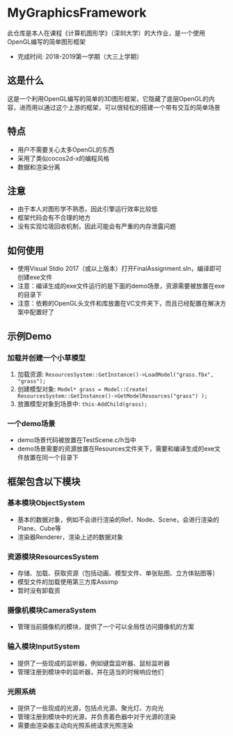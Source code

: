# MyGraphicsFramework
此仓库是本人在课程《计算机图形学》（深圳大学）的大作业，是一个使用OpenGL编写的简单图形框架
- 完成时间: 2018-2019第一学期（大三上学期）

## 这是什么
这是一个利用OpenGL编写的简单的3D图形框架，它隐藏了底层OpenGL的内容，进而用以通过这个上游的框架，可以很轻松的搭建一个带有交互的简单场景

## 特点
- 用户不需要关心太多OpenGL的东西
- 采用了类似cocos2d-x的编程风格
- 数据和渲染分离

## 注意
- 由于本人对图形学不熟悉，因此引擎运行效率比较低
- 框架代码会有不合理的地方
- 没有实现垃圾回收机制，因此可能会有严重的内存泄露问题

## 如何使用
- 使用Visual Stdio 2017（或以上版本）打开FinalAssignment.sln，编译即可创建exe文件
- 注意：编译生成的exe文件运行的是下面的demo场景，资源需要被放置在exe的目录下
- 注意：依赖的OpenGL头文件和库放置在VC文件夹下，而且已经配置在解决方案中配置好了

## 示例Demo
### 加载并创建一个小草模型
1. 加载资源: `ResourcesSystem::GetInstance()->LoadModel("grass.fbx", "grass");`
2. 创建模型对象: `Model* grass = Model::Create( ResourcesSystem::GetInstance()->GetModelResources("grass") );`
3. 放置模型对象到场景中: `this-AddChild(grass);`
### 一个demo场景
- demo场景代码被放置在TestScene.c/h当中
- demo场景需要的资源放置在Resources文件夹下，需要和编译生成的exe文件放置在同一个目录下

## 框架包含以下模块
### 基本模块ObjectSystem
- 基本的数据对象，例如不会进行渲染的Ref、Node、Scene，会进行渲染的Plane、Cube等
- 渲染器Renderer，渲染上述的数据对象
### 资源模块ResourcesSystem
- 存储、加载、获取资源（包括动画、模型文件、单张贴图、立方体贴图等）
- 模型文件的加载使用第三方库Assimp
- 暂时没有卸载资
### 摄像机模块CameraSystem
- 管理当前摄像机的模块，提供了一个可以全局性访问摄像机的方案
### 输入模块InputSystem
- 提供了一些现成的监听器，例如键盘监听器、鼠标监听器
- 管理注册到模块中的监听器，并在适当的时候响应他们
### 光照系统
- 提供了一些现成的光源，包括点光源、聚光灯、方向光
- 管理注册到模块中的光源，并负责着色器中对于光源的渲染
- 需要由渲染器主动向光照系统请求光照渲染
